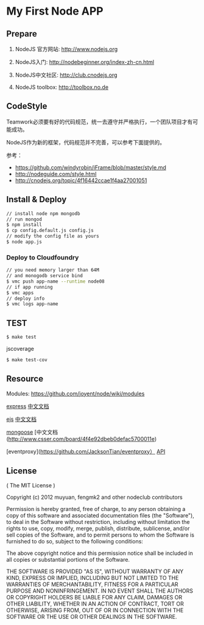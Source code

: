 # My First Node APP

## Prepare

1. NodeJS 官方网站: http://www.nodejs.org

1. NodeJS入门: http://nodebeginner.org/index-zh-cn.html

1. NodeJS中文社区: http://club.cnodejs.org

1. NodeJS toolbox: http://toolbox.no.de

## CodeStyle

Teamwork必须要有好的代码规范，统一去遵守并严格执行，一个团队项目才有可能成功。

NodeJS作为新的框架，代码规范并不完善，可以参考下面提供的。

参考：
* https://github.com/windyrobin/iFrame/blob/master/style.md
* http://nodeguide.com/style.html
* http://cnodejs.org/topic/4f16442ccae1f4aa27001051


## Install & Deploy

```bash
// install node npm mongodb
// run mongod
$ npm install
$ cp config.default.js config.js
// modify the config file as yours
$ node app.js
```
### Deploy to Cloudfoundry
```bash
// you need memory larger than 64M
// and monogodb service bind
$ vmc push app-name --runtime node08
// if app running
$ vmc apps
// deploy info
$ vmc logs app-name
```


## TEST

```bash
$ make test
```

jscoverage

```bash
$ make test-cov
```

## Resource
 
Modules: https://github.com/joyent/node/wiki/modules

[express](https://github.com/visionmedia/express)
[中文文档](http://www.csser.com/board/4f77e6f996ca600f78000936)

[ejs](https://github.com/visionmedia/ejs)
[中文文档](http://www.csser.com/board/4fddc4f0b28ed7d857001674)

[mongoose](https://github.com/LearnBoost/mongoose)
[中文文档(http://www.csser.com/board/4f4e92dbeb0defac5700011e)

[eventproxy](https://github.com/JacksonTian/eventproxy）
[API](http://eventproxy.html5ify.com/jsdoc/symbols/EventProxy.html)

## License

( The MIT License )

Copyright (c) 2012 muyuan, fengmk2 and other nodeclub contributors

Permission is hereby granted, free of charge, to any person obtaining
a copy of this software and associated documentation files (the
"Software"), to deal in the Software without restriction, including
without limitation the rights to use, copy, modify, merge, publish,
distribute, sublicense, and/or sell copies of the Software, and to
permit persons to whom the Software is furnished to do so, subject to
the following conditions:

The above copyright notice and this permission notice shall be
included in all copies or substantial portions of the Software.

THE SOFTWARE IS PROVIDED "AS IS", WITHOUT WARRANTY OF ANY KIND,
EXPRESS OR IMPLIED, INCLUDING BUT NOT LIMITED TO THE WARRANTIES OF
MERCHANTABILITY, FITNESS FOR A PARTICULAR PURPOSE AND
NONINFRINGEMENT. IN NO EVENT SHALL THE AUTHORS OR COPYRIGHT HOLDERS BE
LIABLE FOR ANY CLAIM, DAMAGES OR OTHER LIABILITY, WHETHER IN AN ACTION
OF CONTRACT, TORT OR OTHERWISE, ARISING FROM, OUT OF OR IN CONNECTION
WITH THE SOFTWARE OR THE USE OR OTHER DEALINGS IN THE SOFTWARE.
